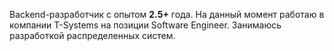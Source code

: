 Backend-разработчик с опытом **2.5+** года. На данный момент работаю в компании T-Systems на позиции Software Engineer. Занимаюсь разработкой распределенных систем.
